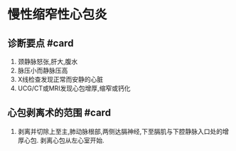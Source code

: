 # 慢性缩窄性心包炎
## 诊断要点 #card 
1. 颈静脉怒张,肝大,腹水
2. 脉压小而静脉压高
3. X线检查发现正常而安静的心脏
4. UCG/CT或MRI发现心包增厚,缩窄或钙化

## 心包剥离术的范围 #card 
1. 剥离并切除上至主,肺动脉根部,两侧达膈神经,下至膈肌与下腔静脉入口处的增厚心包. 剥离心包从左心室开始.